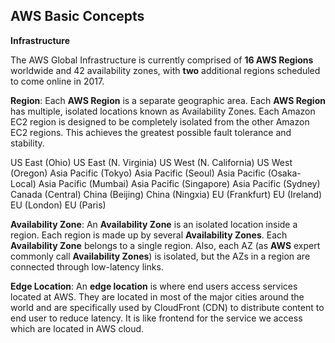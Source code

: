 AWS Basic Concepts
-
**Infrastructure**

The AWS Global Infrastructure is currently comprised of **16 AWS Regions** worldwide and 42 availability zones, with **two** additional regions scheduled to come online in 2017. 

**Region**: 
Each **AWS Region** is a separate geographic area. Each **AWS Region** has multiple, isolated locations known as Availability Zones.
Each Amazon EC2 region is designed to be completely isolated from the other Amazon EC2 regions. This achieves the greatest possible fault tolerance and stability.

US East (Ohio)
US East (N. Virginia)
US West (N. California)
US West (Oregon)
Asia Pacific (Tokyo)
Asia Pacific (Seoul)
Asia Pacific (Osaka-Local)
Asia Pacific (Mumbai)
Asia Pacific (Singapore)
Asia Pacific (Sydney)
Canada (Central)
China (Beijing)
China (Ningxia)
EU (Frankfurt)
EU (Ireland)
EU (London)
EU (Paris)


**Availability Zone**:
An **Availability Zone** is an isolated location inside a region. Each region is made up by several **Availability Zones**. Each **Availability Zone** belongs to a single region. Also, each AZ (as **AWS** expert commonly call **Availability Zones**) is isolated, but the AZs in a region are connected through low-latency links.

**Edge Location**:
An **edge location** is where end users access services located at AWS. They are located in most of the major cities around the world and are specifically used by CloudFront (CDN) to distribute content to end user to reduce latency. It is like frontend for the service we access which are located in AWS cloud.
<!--stackedit_data:
eyJoaXN0b3J5IjpbLTM2OTgyNDE3MiwtMTYwNDcwMDg2NywxNT
k4MDE2OTM5LDkyNjMwMjkwNiw5NjkwODU3OTYsLTE1MDQ2Mjkw
NSwtMTc3MTIyOTY0M119
-->